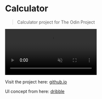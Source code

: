 # Calculator
> Calculator project for The Odin Project

<video autoplay loop muted playsinline src="./calculator_demo.mp4"></video>

Visit the project here: [github.io](https://billi0ns.github.io/calculator/)

UI concept from here: [dribble](https://dribbble.com/shots/9157457--Nuemorphism-Calculator-UI)